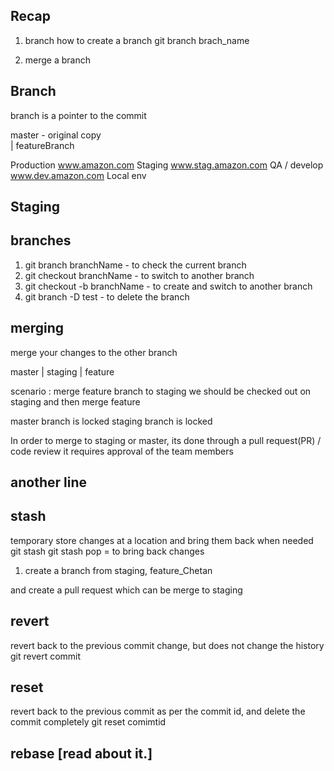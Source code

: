 ## Recap 

1. branch
how to create a branch 
git branch brach_name

2. merge a branch  




## Branch

branch is a pointer to the commit


master - original copy                                                          
|
featureBranch

Production  www.amazon.com
Staging     www.stag.amazon.com
QA / develop www.dev.amazon.com
Local env

## Staging


## branches
1. git branch branchName - to check the current branch
2. git checkout branchName - to switch to another branch
3. git checkout -b branchName - to create and switch to another branch
4. git branch -D test - to delete the branch


## merging
merge your changes to the other branch


master
|
staging
|
feature

scenario : merge feature branch to staging
we should be checked out on staging and then merge feature


master branch is locked
staging branch is locked

In order to merge to staging or master,
its done through a pull request(PR) / code review
it requires approval of the team members


## another line




## stash
temporary store changes at a location and bring them back when needed
git stash
git stash pop = to bring back changes


1. create a branch from staging,
   feature_Chetan

and create a pull request which can be merge to staging



## revert
revert back to the previous commit change, but does not change the history
git revert commit


## reset
revert back to the previous commit as per the commit id, and delete the commit completely
git reset comimtid


## rebase [read about it.]
